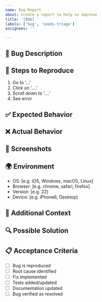 ```yaml
---
name: Bug Report
about: Create a report to help us improve
title: '[BUG] '
labels: ['bug', 'needs-triage']
assignees: ''

---
```


## 🐛 Bug Description
<!-- A clear and concise description of what the bug is -->

## 🔄 Steps to Reproduce
<!-- Steps to reproduce the behavior -->
1. Go to '...'
2. Click on '....'
3. Scroll down to '....'
4. See error

## ✅ Expected Behavior
<!-- A clear and concise description of what you expected to happen -->

## ❌ Actual Behavior
<!-- A clear and concise description of what actually happened -->

## 📸 Screenshots
<!-- If applicable, add screenshots to help explain your problem -->

## 🌍 Environment
<!-- Please complete the following information -->
- OS: [e.g. iOS, Windows, macOS, Linux]
- Browser: [e.g. chrome, safari, firefox]
- Version: [e.g. 22]
- Device: [e.g. iPhone6, Desktop]

## 📱 Additional Context
<!-- Add any other context about the problem here -->

## 🔍 Possible Solution
<!-- If you have suggestions on a fix for the bug -->

## 📋 Acceptance Criteria
<!-- Define what "done" looks like for this bug -->
- [ ] Bug is reproduced
- [ ] Root cause identified
- [ ] Fix implemented
- [ ] Tests added/updated
- [ ] Documentation updated
- [ ] Bug verified as resolved
